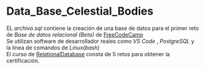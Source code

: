 # Data_Base_Celestial_Bodies
EL *archivo.sql* contiene la creación de una base de datos para el primer reto de *Base de datos relacional (Beta)* de [FreeCodeCamp](https://www.freecodecamp.org/learn "FreeCodeCamp") 
<br>
Se utilizan software de desarrollador reales como *VS Code* , *PostgreSQL* y la línea de comandos de *Linux(bash)*
<br>
El curso de [RelationalDatabase](http://https://www.freecodecamp.org/learn/relational-database/ "Database")
consta de 5  retos para obtener la certificación.
